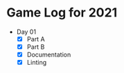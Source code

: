 
# Game Log for 2021

* Day 01
    * [x] Part A
    * [x] Part B
    * [x] Documentation
    * [x] Linting